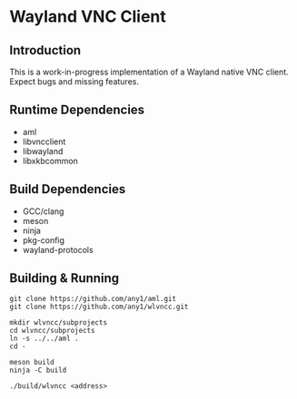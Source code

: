 # Wayland VNC Client

## Introduction
This is a work-in-progress implementation of a Wayland native VNC client.
Expect bugs and missing features.

## Runtime Dependencies
 * aml
 * libvncclient
 * libwayland
 * libxkbcommon

## Build Dependencies
 * GCC/clang
 * meson
 * ninja
 * pkg-config
 * wayland-protocols

## Building & Running
```
git clone https://github.com/any1/aml.git
git clone https://github.com/any1/wlvncc.git

mkdir wlvncc/subprojects
cd wlvncc/subprojects
ln -s ../../aml .
cd -

meson build
ninja -C build

./build/wlvncc <address>
```
